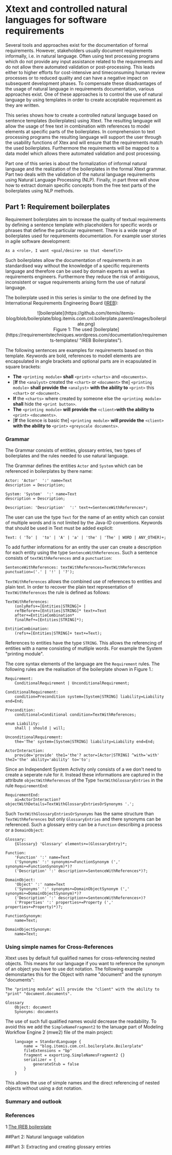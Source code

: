 # Xtext and controlled natural languages for software requirements 
Several tools and approaches exist for the documentation of formal
requirements. However, stakeholders usually document requirements informally, i.e. in natural language. Often using text processing programs which do not provide any input assistance related to the requirements and do not allow there automated validation or post-processing. This leads either to higher efforts for cost-intensive and timeconsuming
human review processes or to reduced quality and can have a negative impact on subsequent development phases.  To compensate these disadvantages of the usage of natural language in requirements documentation, various approaches exist. One of these approaches is to control the use of natural language by using templates in order to create acceptable requirement as they are written.

This series shows how to create a controlled natural language based on sentence templates (boilerplates) using Xtext. The resulting language will allow the usage of free text in combination with references to model elements at specific parts of the boilerplates. In comprehension to text processing programs the resulting language will support the user through the usability functions of Xtex and will ensure that the requirements match the used boilerplates. Furthermore the requirements will be mapped to a data model which allows there automated validation and post processing.   

Part one of this series is about the formalization of informal natural language and the realization of the boilerplates in the formal Xtext grammar. Part two deals with the validation of the natural language requirements using Natural Language Processing (NLP). Finally, in part three will show how to extract domain specific concepts from the free text parts of the boilerplates using NLP methods.

## Part 1: Requirement boilerplates  
Requirement boilerplates aim to increase the quality of textual requirements by defining a sentence template with placeholders for specific words or phrases that define the particular requirement. There is a wide range of boilerplates used for requirements documentation. For example user stories in agile software development:

	As a <role>, I want <goal/desire> so that <benefit> 

Such boilerplates allow the documentation of requirements in an standardised way without the knowledge of a specific requirements language and therefore can be used by domain experts as well as requirements engineers. Furthermore they reduce the risk of ambiguous, inconsistent or vague requirements arising form the use of natural language.  

The boilerplate used in this series is similar to the one defined by the International Requirements Engineering Board ([IREB](https://www.ireb.org/)):  

<center>![boilerplate](https://github.com/itemis/itemis-blog/blob/boilerplate/blog.itemis.com.cnl.boilerplate.parent/images/boilerplate.png)</center>  
<center>Figure 1: The used [boilerplate](https://requirementstechniques.wordpress.com/documentation/requirements-templates/ "IREB Boilerplates").</center>

The following sentences are examples for requirements based on this template. Keywords are bold, references to modell elements are encapsulated in angle brackets and optional parts are in ecapsulated in square brackets:  

- **The** `<printing module>` **shall** `<print>` `<charts>` and `<documents>`.
- [**If** the `<analyst>` created the `<chart>` or `<document>` the] `<printing module>` **shall** **provide** **the** `<analyst>` **with the ability to** `<print>` this `<chart>` or `<document>`.
- **If** the `<charts>` where created by someone else the `<printing module>` **shall** hide the `<print button>`.
- **The** `<printing module>` **will** **provide the** `<client>`**with the ability to** `<print>` `<documents>`.
- [**If** the licence is basic the] `<printing module>` **will provide the** `<client>` **with the ability to** `<print>` `<greyscale documents>`.

### Grammar
The Grammar consists of entities, glossary entries, two types of boilerplates and the rules needed to use natural language.    
	
The Grammar defines the entities `Actor` and `System` which can be referenced in boilerplates by there name:

	Actor: 'Actor'  ':' name=Text 
	description = Description;
	
	System: 'System'  ':' name=Text 
	description = Description;

	Description: 'Description'  ':' text+=SentenceWithReferences*;

The user can use the type `Text` for the name of an entity which can consist of multiple words and is not limited by the Java-ID conventions. Keywords that should be used in Text must be added explicit:

	Text: ( 'To' |  'to' | 'A' | 'a' | 'the' | 'The' | WORD | ANY_OTHER)+;

 To add further informations for an entity the user can create a description for each entity using the type `SentenceWithReferences`. Such a sentence consists of `textWithReferences` and a `punctuation`: 
		
	SentenceWithReferences: textWithReferences=TextWithReferences punctuation=('.' | '!' | '?');     

`TextWithReferences` allows the combined use of references to entities and plain text. In order to recover the plain text representation of `TextWithReferences` the rule is defined as follows:   

	TextWithReferences:
		(onlyRefs+=[Entities|STRING]+ | 
		refBefore+=[Entities|STRING]* text+=Text 
		after+=EntitieCombination*
		finalRef+=[Entities|STRING]*);

	EntitieCombination:
		(refs+=[Entities|STRING]+ text+=Text);

References to entities have the type `STRING`. This allows the referencing of entities with a name consisting of mutliple words. For example the System "printing module".  

The core syntax elements of the language are the `Requirement` rules. The following rules are the realisation of the boilerplate shown in Figure 1.:   

	Requirement:
		ConditionalRequirement | UnconditionalRequirement;
	
	ConditionalRequirement:
		condition=Precondition system=[System|STRING] liability=Liability end=End;
	
	Precondition:
		conditional=Conditional condition=TextWithReferences;

	enum Liability:
		shall | should | will;

	UnconditionalRequirement:
		the='The' system=[System|STRING] liability=Liability end=End;
	
	ActorInteraction:
		provide='provide' the1='the'? actor=[Actor|STRING] ^with='with' the2='the' ability='ability' to='to';
	
Since an Independent System Activity only consists of a <process> we don't need to create a seperate rule for it. Instead these informations are captured in the attribute `objectWithReferences` of the Type `TextWithGlossaryEntries` in the rule `RequirementEnd`:

	RequirementEnd:
		ai=ActorInteraction? objectWithDetails=TextWithGlossaryEntriesOrSynonyms '.';

Such `TextWithGlossaryEntriesOrSynonyms` has the same structure than `TextWithReferences` but only `GlossaryEntries` and there synonyms can be referenced. Such a glossary entry can be a `Function` describing a process or a `DomainObject`: 

	Glossary:
		{Glossary} 'Glossary' elements+=(GlossaryEntry)*;

	Function:
		'Function' ':' name=Text
		('Synonyms' ':' synonyms+=FunctionSynonym (',' synonyms+=FunctionSynonym)*)?
		('Description' ':' description+=SentenceWithReferences*)?;
	
	DomainObject:
		'Object' ':' name=Text
		('Synonyms' ':' synonyms+=DomainObjectSynonym (',' synonyms+=DomainObjectSynonym)*)?
		('Description' ':' description+=SentenceWithReferences+)?
		('Properties' ':' properties+=Property (',' properties+=Property)*)?;
	
	FunctionSynonym:
		name=Text;
	
	DomainObjectSynonym:
		name=Text; 

### Using simple names for Cross-References 
Xtext uses by default full qualified names for cross-referencing nested objects. This means for our language if you want to reference the synonym of an object you have to use dot notation. The following example demonstartes this for the Object with name "document" and the synonym "documents": 

	The "printing module" will provide the "client" with the ability to "print" "document.documents".

	Glossary
		Object: document
		Synonyms: documents	   

The use of such full qualified names would decrease the readability. To avoid this we add the `SimpleNameFragment2` to the lanuage part of Modeling Workflow Engine 2 (mwe2) file of the main project: 

		language = StandardLanguage {
			name = "blog.itemis.com.cnl.boilerplate.Boilerplate"
			fileExtensions = "bp"
			fragment = exporting.SimpleNamesFragment2 {}
			serializer = {
				generateStub = false
			}
		}

This allows the use of simple names	and the direct referencing of nested objects without using a dot notation.

### Summary and outlook  



### References
<a name="myfootnote1">1</a>:[The IREB boilerplate](https://requirementstechniques.wordpress.com/documentation/requirements-templates/ "IREB Boilerplates")

##Part 2: Natural language validation  

##Part 3: Extracting and creating glossary entries   


<!--	
Such a boilerplate constrains the structure of a sentence by the definition of keywords and placeholders.  
The most Xtext languages are designed to generate a formal output for example source code in one ore more target languages. This post is not about such languages. Instead I will show you how to create a language for requirements documentation on base of sentence templates (boilerplates). The language will combine keywords, informal natural language (freetext) and references to entities. The resulting language will contrain the use of freetext and therefore can be described as contrained natural language. 
Concrete manifestations of the boileplates are shown in listing 1.

The boilerplate starts with an optional precondition followed by the name of the system under discussion and a liability which can be "must", "should" or "will". The next part can be an user interaction or an independent system activity. An user interaction starts with the keyword "provide" followed by the name of the actor and the keywords "with", "the", "ability" and "to". These keywords are followed by a process term. Such a process term discribing a functionality of the system under discussion. In contrast to an user interaction an independent system activity consists only of such a process term. The next part of the boilerplate is the object which is processed or used. The boilerplate ends with optional details about the object.
-->